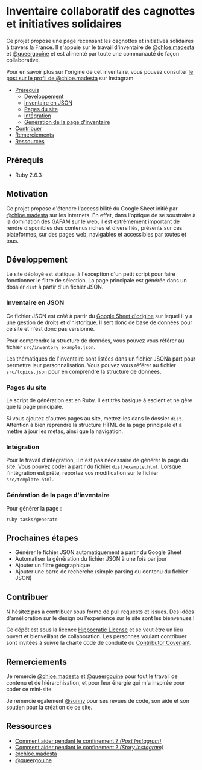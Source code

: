 # Inventaire collaboratif des cagnottes et initiatives solidaires

Ce projet propose une page recensant les cagnottes et initiatives solidaires à
travers la France. Il s'appuie sur le travail d'inventaire de
[@chloe.madesta](https://www.instagram.com/chloe.madesta/) et
[@queergouine](https://www.instagram.com/queergouine/) et est alimenté par toute
une communauté de façon collaborative.

Pour en savoir plus sur l'origine de cet inventaire, vous pouvez consulter [le
post sur le profil de @chloe.madesta](https://www.instagram.com/p/CHDOcDygLV-/)
sur Instagram.

- [Prérequis](#prérequis)
  - [Développement](#développement)
  - [Inventaire en JSON](#inventaire-en-json)
  - [Pages du site](#pages-du-site)
  - [Intégration](#intégration)
  - [Génération de la page d'inventaire](#génération-de-la-page-dinventaire)
- [Contribuer](#contribuer)
- [Remerciements](#remerciements)
- [Ressources](#ressources)

## Prérequis
- Ruby 2.6.3

## Motivation

Ce projet propose d'étendre l'accessibilité du Google Sheet initié par
[@chloe.madesta](https://www.instagram.com/chloe.madesta/) sur les internets.
En effet, dans l'optique de se soustraire à la domination des GAFAM sur le web,
il est extrêmement important de rendre disponibles des contenus riches et
diversifiés, présents sur ces plateformes, sur des pages web, navigables et
accessibles par toutes et tous.


## Développement

Le site déployé est statique, à l'exception d'un petit script pour faire
fonctionner le filtre de sélection. La page principale est générée dans un
dossier `dist` à partir d'un fichier JSON.

### Inventaire en JSON
Ce fichier JSON est créé à partir du [Google Sheet
d'origine](https://docs.google.com/spreadsheets/d/1ITLeygBBuz2oq-FwjBda7V-amHGK191-pXLLo1R7px0/edit?usp=sharing)
sur lequel il y a une gestion de droits et d'historique. Il sert donc de base de
données pour ce site et n'est donc pas versionné.

Pour comprendre la structure de données, vous pouvez vous référer au fichier
`src/inventory_example.json`.

Les thématiques de l'inventaire sont listées dans un fichier JSONà part  pour
permettre leur personnalisation. Vous pouvez vous référer au fichier
`src/topics.json` pour en comprendre la structure de données.

### Pages du site
Le script de génération est en Ruby. Il est très basique à escient et ne gère
que la page principale.

Si vous ajoutez d'autres pages au site, mettez-les dans
le dossier `dist`. Attention à bien reprendre la structure HTML de la page
principale et à mettre à jour les metas, ainsi que la navigation.

### Intégration
Pour le travail d'intégration, il n'est pas nécessaire de générer la page du
site. Vous pouvez coder à partir du fichier `dist/example.html`. Lorsque
l'intégration est prête, reportez vos modification sur le fichier
`src/template.html`.

### Génération de la page d'inventaire

Pour générer la page :
```
ruby tasks/generate
```

## Prochaines étapes
- Générer le fichier JSON automatiquement à partir du Google Sheet
- Automatiser la génération du fichier JSON à une fois par jour
- Ajouter un filtre géographique
- Ajouter une barre de recherche (simple parsing du contenu du fichier JSON)

## Contribuer

N'hésitez pas à contribuer sous forme de pull requests et issues. Des idées d'amélioration sur le design ou l'expérience sur le site sont les bienvenues !

Ce dépôt est sous la licence [Hippocratic License](https://firstdonoharm.dev/)
et se veut être un lieu ouvert et bienveillant de collaboration. Les personnes
voulant contribuer sont invitées à suivre la charte code de conduite du [Contributor
Covenant](https://www.contributor-covenant.org/fr/version/1/4/code-of-conduct/).

## Remerciements

Je remercie [@chloe.madesta](https://www.instagram.com/chloe.madesta/) et
[@queergouine](https://www.instagram.com/queergouine/) pour tout le travail de
contenu et de hiérarchisation, et pour leur énergie qui m'a inspirée pour
coder ce mini-site.

Je remercie également [@sunny](https://github.com/sunny/) pour ses revues de
code, son aide et son soutien pour la création de ce site.

## Ressources

- [Comment aider pendant le confinement ? _(Post Instagram)_](https://www.instagram.com/p/CHDOcDygLV-/)
- [Comment aider pendant le
  confinement ? _(Story Instagram)_](https://www.instagram.com/stories/highlights/18120957295152945/)
- [@chloe.madesta](https://www.instagram.com/chloe.madesta/)
- [@queergouine](https://www.instagram.com/queergouine/)

